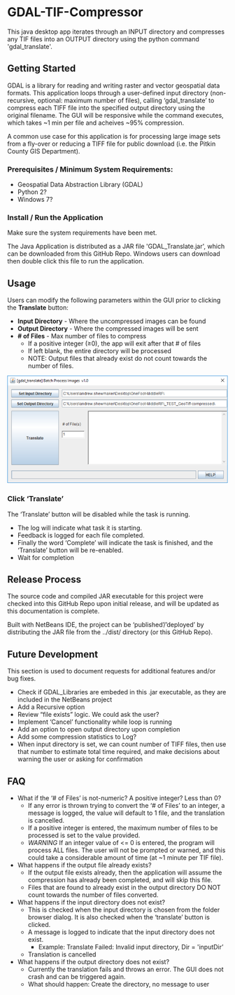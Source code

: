 # GDAL-TIF-Compressor
This java desktop app iterates through an INPUT directory and compresses any TIF files into an OUTPUT directory using the python command 'gdal_translate'.

## Getting Started
GDAL is a library for reading and writing raster and vector geospatial data formats. This application loops through a user-defined input directory (non-recursive, optional: maximum number of files), calling ‘gdal_translate’ to compress each TIFF file into the specified output directory using the original filename. The GUI will be responsive while the command executes, which takes ~1 min per file and acheives ~95% compression.

A common use case for this application is for processing large image sets from a fly-over or reducing a TIFF file for public download (i.e. the Pitkin County GIS Department).

### Prerequisites / Minimum System Requirements:
* Geospatial Data Abstraction Library (GDAL)
* Python 2?
* Windows 7?

### Install / Run the Application
Make sure the system requirements have been met.

The Java Application is distributed as a JAR file 'GDAL_Translate.jar', which can be downloaded from this GitHub Repo. Windows users can download then double click this file to run the application.

## Usage
Users can modify the following parameters within the GUI prior to clicking the **Translate** button:
* **Input Directory** - Where the uncompressed images can be found
* **Output Directory** - Where the compressed images will be sent
* **# of Files** - Max number of files to compress
  * If a positive integer (≥0), the app will exit after that # of files
  * If left blank, the entire directory will be processed
  * NOTE: Output files that already exist do not count towards the number of files.

![screenshot](GDAL_Translator_Screenshot.PNG)

### Click ‘Translate’
The ‘Translate’ button will be disabled while the task is running.

* The log will indicate what task it is starting.
* Feedback is logged for each file completed.
* Finally the word ‘Complete’ will indicate the task is finished, and the ‘Translate’ button will be re-enabled.
* Wait for completion

## Release Process
The source code and compiled JAR executable for this project were checked into this GitHub Repo upon initial release, and will be updated as this documentation is complete.

Built with NetBeans IDE, the project can be ‘published’/’deployed’ by distributing the JAR file from the ../dist/ directory (or this GitHub Repo).


## Future Development
This section is used to document requests for additional features and/or bug fixes.
* Check if GDAL_Libraries are embeded in this .jar executable, as they are included in the NetBeans project
* Add a Recursive option
* Review “file exists” logic. We could ask the user?
* Implement ‘Cancel’ functionality while loop is running
* Add an option to open output directory upon completion
* Add some compression statistics to Log?
* When input directory is set, we can count number of TIFF files, then use that number to estimate total time required, and make decisions about warning the user or asking for confirmation

## FAQ
* What if the ‘# of Files’ is not-numeric? A positive integer? Less than 0?
  * If any error is thrown trying to convert the ‘# of Files’ to an integer, a message is logged, the value will default to 1 file, and the translation is cancelled.
  * If a positive integer is entered, the maximum number of files to be processed is set to the value provided.
  * *WARNING* If an integer value of <= 0 is entered, the program will process ALL files. The user will not be prompted or warned, and this could take a considerable amount of time (at ~1 minute per TIF file).
* What happens if the output file already exists?
  * If the output file exists already, then the application will assume the compression has already been completed, and will skip this file.
  * Files that are found to already exist in the output directory DO NOT count towards the number of files converted.
* What happens if the input directory does not exist?
  * This is checked when the input directory is chosen from the folder browser dialog. It is also checked when the ‘translate’ button is clicked.
  * A message is logged to indicate that the input directory does not exist.
    * Example: Translate Failed: Invalid input directory, Dir = 'inputDir’
  * Translation is cancelled
* What happens if the output directory does not exist?
  * Currently the translation fails and throws an error. The GUI does not crash and can be triggered again.
  * What should happen: Create the directory, no message to user 

